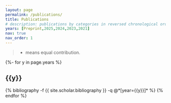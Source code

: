 ```yaml
---
layout: page
permalink: /publications/
title: Publications
# description: publications by categories in reversed chronological order. generated by jekyll-scholar.
years: [Preprint,2025,2024,2023,2021]
nav: true
nav_order: 1
---
```


> * means equal contribution.

<!-- _pages/publications.md -->
<div class="publications">

{%- for y in page.years %}
  <h2 class="year">{{y}}</h2>
  {% bibliography -f {{ site.scholar.bibliography }} -q @*[year={{y}}]* %}
{% endfor %}

</div>
